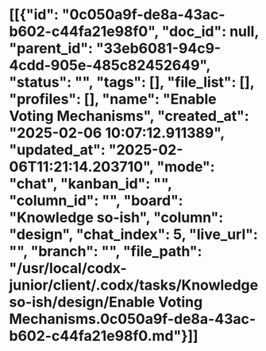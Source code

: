 # [[{"id": "0c050a9f-de8a-43ac-b602-c44fa21e98f0", "doc_id": null, "parent_id": "33eb6081-94c9-4cdd-905e-485c82452649", "status": "", "tags": [], "file_list": [], "profiles": [], "name": "Enable Voting Mechanisms", "created_at": "2025-02-06 10:07:12.911389", "updated_at": "2025-02-06T11:21:14.203710", "mode": "chat", "kanban_id": "", "column_id": "", "board": "Knowledge so-ish", "column": "design", "chat_index": 5, "live_url": "", "branch": "", "file_path": "/usr/local/codx-junior/client/.codx/tasks/Knowledge so-ish/design/Enable Voting Mechanisms.0c050a9f-de8a-43ac-b602-c44fa21e98f0.md"}]]